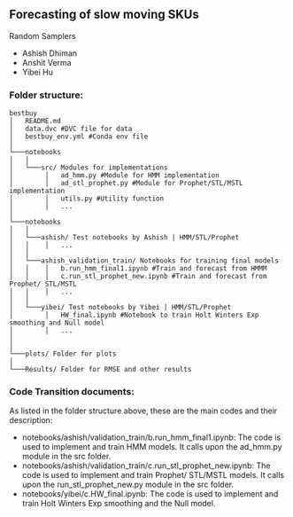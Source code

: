 ## Forecasting of slow moving SKUs

Random Samplers
- Ashish Dhiman
- Anshit Verma
- Yibei Hu


### Folder structure:
```
bestbuy
│   README.md
│   data.dvc #DVC file for data  
│   bestbuy_env.yml #Conda env file  
│
└───notebooks
│   │
│   └───src/ Modules for implementations
│        │   ad_hmm.py #Module for HMM implementation
│        │   ad_stl_prophet.py #Module for Prophet/STL/MSTL implementation
│        │   utils.py #Utility function
│        │   ...
│
└───notebooks
│   │
│   └───ashish/ Test notebooks by Ashish | HMM/STL/Prophet
│   │    │   ...
│   │
│   └───ashish_validation_train/ Notebooks for training final models
│   │    │   b.run_hmm_final1.ipynb #Train and forecast from HMMM
│   │    │   c.run_stl_prophet_new.ipynb #Train and forecast from Prophet/ STL/MSTL
│   │    │   ...
│   │    
│   └───yibei/ Test notebooks by Yibei | HMM/STL/Prophet
│        │   HW_final.ipynb #Notebook to train Holt Winters Exp smoothing and Null model
│        │   ...
│    
│
└───plots/ Folder for plots   
│   
└───Results/ Folder for RMSE and other results
```

### Code Transition documents:
As listed in the folder structure above, these are the main codes and their description:
- notebooks/ashish/validation_train/b.run_hmm_final1.ipynb: The code is used to implement and train HMM models. It calls upon the ad_hmm.py module in the src folder.
- notebooks/ashish/validation_train/c.run_stl_prophet_new.ipynb: The code is used to implement and train Prophet/ STL/MSTL models. It calls upon the run_stl_prophet_new.py module in the src folder.
- notebooks/yibei/c.HW_final.ipynb: The code is used to implement and train Holt Winters Exp smoothing and the Null model.